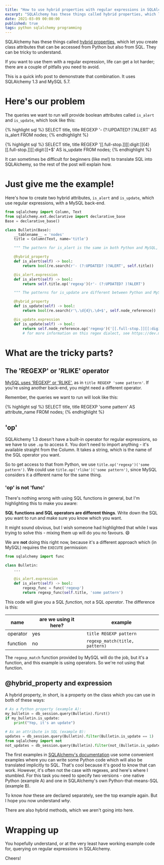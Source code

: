 ```yaml
---
title: "How to use hybrid properties with regular expressions in SQLAlchemy"
excerpt: "SQLAlchemy has these things called hybrid properties, which let you create class attributes that can be accessed from Python but also from SQL. They can be tricky to combine with other logic like regular expressions."
date: 2021-03-09 00:00:00
published: true
tags: python sqlalchemy programming
---
```


SQLAlchemy has these things called [hybrid properties](https://docs.sqlalchemy.org/en/13/orm/extensions/hybrid.html), which let you create class attributes that can be accessed from Python but also from SQL. They can be tricky to understand.

If you want to use them with a regular expression, life can get a lot harder; there are a couple of pitfalls you need to avoid.

This is a quick info post to demonstrate that combination. It uses SQLAlchemy 1.3 and MySQL 5.7.

# Here's our problem

The queries we want to run will provide boolean attributes called `is_alert` and `is_update`, which look like this:

{% highlight sql %}
SELECT title,
title REGEXP '- (?:UPDATED? )?ALERT' AS is_alert
FROM nodes;
{% endhighlight %}

{% highlight sql %}
SELECT title,
title REGEXP '[[.full-stop.]][[:digit:]]{4}[[.full-stop.]][[:digit:]]+$' AS is_update
FROM nodes;
{% endhighlight %}

It can sometimes be difficult for beginners (like me!) to translate SQL into SQLAlchemy, so the rest of the post will explain how.


# Just give me the example!

Here's how to create two hybrid attributes, `is_alert` and `is_update`, which use regular expressions, with a MySQL back-end.

```python
from sqlalchemy import Column, Text
from sqlalchemy.ext.declarative import declarative_base
Base = declarative_base()

class Bulletin(Base):
    __tablename__ = 'nodes'
    title = Column(Text, name='title')

    """ The pattern for is_alert is the same in both Python and MySQL, so could be a class constant """

    @hybrid_property
    def is_alert(self) -> bool:
        return bool(re.search(r'- (?:UPDATED? )?ALERT', self.title))

    @is_alert.expression
    def is_alert(self) -> bool:
        return self.title.op('regexp')(r'- (?:UPDATED? )?ALERT')

    """ The patterns for is_update are different between Python and MySQL as they use different regex dialects """

    @hybrid_property
    def is_update(self) -> bool:
        return bool(re.search(r'\.\d{4}\.\d+$', self.node_reference))

    @is_update.expression
    def is_update(self) -> bool:
        return self.node_reference.op('regexp')('[[.full-stop.]][[:digit:]]{4}[[.full-stop.]][[:digit:]]+$')
        # for more information on this regex dialect, see https://dev.mysql.com/doc/refman/5.7/en/regexp.html
```

# What are the tricky parts?

## The 'REGEXP' or 'RLIKE' operator

[MySQL uses 'REGEXP' or 'RLIKE'](https://dev.mysql.com/doc/refman/5.7/en/regexp.html), as in `title REGEXP 'some pattern'`. If you're using another back-end, you might need a different operator.

Remember, the queries we want to run will look like this:

{% highlight sql %}
SELECT title,
title REGEXP 'some pattern' AS attribute_name
FROM nodes;
{% endhighlight %}

## 'op'

SQLAlchemy 1.3 doesn't have a built-in operator for regular expressions, so we have to use `.op` to access it. You don't need to import anything - it's available straight from the Column. It takes a string, which is the name of the SQL operator you want.

So to get access to that from Python, we use `title.op('regexp')('some pattern')`. We could use `title.op('rlike')('some pattern')`, since MySQL considers it a different name for the same thing.

### 'op' is not 'func'

There's nothing wrong with using SQL functions in general, but I'm highlighting this to make you aware:

**SQL functions and SQL operators are different things**. Write down the SQL you want to run and make sure you know which you want.

It might sound obvious, but I wish someone had highlighted that while I was trying to solve this - mixing them up will do you no favours. 😄

We are **not** doing this right now, because it's a different approach which (in MySQL) requires the `EXECUTE` permission:

```python
from sqlalchemy import func

class Bulletin:
    ...

    @is_alert.expression
    def is_alert(self) -> bool:
        regexp_func = func('regexp')
        return regexp_func(self.title, 'some pattern')

```

This code will give you a SQL _function_, not a SQL _operator_. The difference is this:

| name | are we using it here? | example |
|-|-----------------------|---------|
| operator | yes | `title REGEXP pattern` |
| function | no  | `regexp_match(title, pattern)` |

The `regexp_match` function provided by MySQL will do the job, but it's a function, and this example is using operators. So we're not using that function.


## @hybrid_property and expression

A hybrid property, in short, is a property on the class which you can use in both of these ways:

```python
# As a Python property (example A):
my_bulletin = db_session.query(Bulletin).first()
if my_bulletin.is_update:
    print("Yep, it's an update")

# As an attribute in SQL (example B):
updates = db_session.query(Bulletin).filter(Bulletin.is_update == 1)
from sqlalchemy import not
not_updates = db_session.query(Bulletin).filter(not_(Bulletin.is_update))
```

The first examples in [SQLAlchemy's documentation](https://docs.sqlalchemy.org/en/13/orm/extensions/hybrid.html) use some convenient examples where you can write some Python code which will also be translated implicitly to SQL. That's cool because it's good to know that can work. However, it's often not the case with regexes, and here's where I stumbled. For this task you need to specify two versions - one native Python (example A) and one in SQLAlchemy's own Python-that-means-SQL (example B).

To know _how_ these are declared separately, see the top example again. But I hope you now understand _why_.

There are also hybrid methods, which we aren't going into here.


# Wrapping up

You hopefully understand, or at the very least have working example code for, querying on regular expressions in SQLAlchemy.

Cheers!
